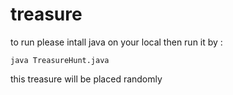 # treasure
to run please intall java on your local
then run it by : 
```
java TreasureHunt.java

```
this treasure will be placed randomly
